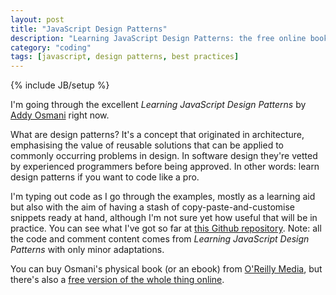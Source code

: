 ```yaml
---
layout: post
title: "JavaScript Design Patterns"
description: "Learning JavaScript Design Patterns: the free online book by Addy Osmani for learning javascript design patterns, plus quick reference repository."
category: "coding"
tags: [javascript, design patterns, best practices]
---
```

{% include JB/setup %}

I'm going through the excellent _Learning JavaScript Design Patterns_ by [Addy Osmani] right now.

What are design patterns? It's a concept that originated in architecture, emphasising the value of reusable solutions that can be applied to commonly occurring problems in design. In software design they're vetted by experienced programmers before being approved. In other words: learn design patterns if you want to code like a pro.

I'm typing out code as I go through the examples, mostly as a learning aid but also with the aim of having a stash of copy-paste-and-customise snippets ready at hand, although I'm not sure yet how useful that will be in practice. You can see what I've got so far at [this Github repository]. Note: all the code and comment content comes from _Learning JavaScript Design Patterns_ with only minor adaptations.

You can buy Osmani's physical book (or an ebook) from [O'Reilly Media], but there's also a [free version of the whole thing online].

[Addy Osmani]: https://twitter.com/addyosmani
[this Github repository]: https://github.com/LikeJasper/javascript-design-patterns
[free version of the whole thing online]: http://addyosmani.com/resources/essentialjsdesignpatterns/book/
[O'Reilly Media]: http://shop.oreilly.com/product/0636920025832.do